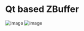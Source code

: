 Qt based ZBuffer
===============
 ![image](https://github.com/flexwang/zbuffer/raw/master/images/bunny.jpg)
 ![image](https://github.com/flexwang/zbuffer/raw/master/images/humanface.jpg)